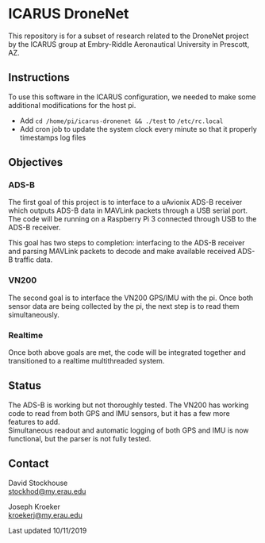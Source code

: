 # ICARUS DroneNet

This repository is for a subset of research related to the DroneNet project by
the ICARUS group at Embry-Riddle Aeronautical University in Prescott, AZ. 

## Instructions

To use this software in the ICARUS configuration, we needed to make some
additional modifications for the host pi.
* Add `cd /home/pi/icarus-dronenet && ./test` to `/etc/rc.local`
* Add cron job to update the system clock every minute so that it properly
timestamps log files

## Objectives

### ADS-B

The first goal of this project is to interface to a uAvionix ADS-B receiver
which outputs ADS-B data in MAVLink packets through a USB serial port. The code
will be running on a Raspberry Pi 3 connected through USB to the ADS-B receiver. 

This goal has two steps to completion: interfacing to the ADS-B receiver and
parsing MAVLink packets to decode and make available received ADS-B traffic
data.

### VN200

The second goal is to interface the VN200 GPS/IMU with the pi. Once both sensor
data are being collected by the pi, the next step is to read them
simultaneously.

### Realtime

Once both above goals are met, the code will be integrated together and
transitioned to a realtime multithreaded system.

## Status

The ADS-B is working but not thoroughly tested. The VN200 has working code to
read from both GPS and IMU sensors, but it has a few more features to add.  
Simultaneous readout and automatic logging of both GPS and IMU is now
functional, but the parser is not fully tested.

## Contact

David Stockhouse  
[stockhod@my.erau.edu](mailto:stockhod@my.erau.edu)

Joseph Kroeker  
[kroekerj@my.erau.edu](mailto:kroekerj@my.erau.edu)

Last updated 10/11/2019
